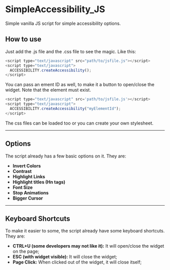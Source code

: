 # SimpleAccessibility_JS
Simple vanilla JS script for simple accessibility options.

## How to use
Just add the .js file and the .css file to see the magic. Like this:

```javascript
<script type="text/javascript" src="path/to/jsfile.js"></script>
<script type="text/javascript">
  ACCESSIBILITY.createAccessibility();
</script>
```

You can pass an ement ID as well, to make it a button to open/close the widget. Note that the element must exist.


```javascript
<script type="text/javascript" src='path/to/jsfile.js'></script>
<script type="text/javascript">
  ACCESSIBILITY.createAccessibility("myElementId");
</script>
```

The css files can be loaded too or you can create your own stylesheet.

---

## Options
The script already has a few basic options on it. They are:

- **Invert Colors** 
- **Contrast**
- **Highlight Links**
- **Highlight titles (Hn tags)**
- **Font Size**
- **Stop Animations**
- **Bigger Cursor**

---

## Keyboard Shortcuts

To make it easier to some, the script already have some keyboard shortcuts. They are:
- **CTRL+U (some developers may not like it):** It will open/close the widget on the page;
- **ESC (with widget visible):** It will close the widget;
- **Page Click:** When clicked out of the widget, it will close itself;

